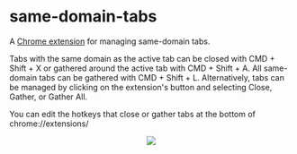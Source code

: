 # same-domain-tabs

A [Chrome extension](https://chrome.google.com/webstore/detail/manage-tabs-by-domain/jgjhgpeaejjahlbcgijdibooomicdcfi)
for managing same-domain tabs.

Tabs with the same domain as the active tab can be closed with CMD + Shift + X or gathered around the active tab with
CMD + Shift + A. All same-domain tabs can be gathered with CMD + Shift + L. Alternatively, tabs can be managed by
clicking on the extension's button and selecting Close, Gather, or Gather All.

You can edit the hotkeys that close or gather tabs at the bottom of chrome://extensions/

<p align="center"><img src="https://media.giphy.com/media/Vnebe1UyQ1F3G/giphy.gif" /></p>

